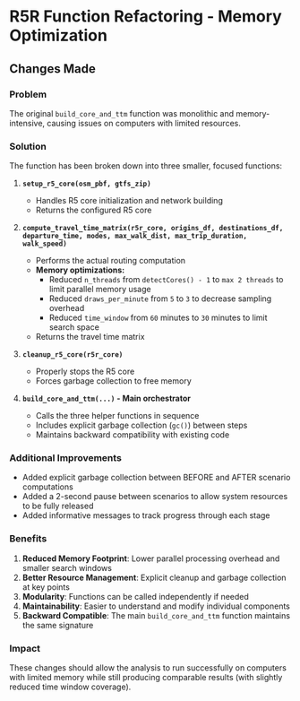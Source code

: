 # R5R Function Refactoring - Memory Optimization

## Changes Made

### Problem
The original `build_core_and_ttm` function was monolithic and memory-intensive, causing issues on computers with limited resources.

### Solution
The function has been broken down into three smaller, focused functions:

1. **`setup_r5_core(osm_pbf, gtfs_zip)`**
   - Handles R5 core initialization and network building
   - Returns the configured R5 core
   
2. **`compute_travel_time_matrix(r5r_core, origins_df, destinations_df, departure_time, modes, max_walk_dist, max_trip_duration, walk_speed)`**
   - Performs the actual routing computation
   - **Memory optimizations:**
     - Reduced `n_threads` from `detectCores() - 1` to `max 2 threads` to limit parallel memory usage
     - Reduced `draws_per_minute` from `5` to `3` to decrease sampling overhead
     - Reduced `time_window` from `60` minutes to `30` minutes to limit search space
   - Returns the travel time matrix
   
3. **`cleanup_r5_core(r5r_core)`**
   - Properly stops the R5 core
   - Forces garbage collection to free memory
   
4. **`build_core_and_ttm(...)` - Main orchestrator**
   - Calls the three helper functions in sequence
   - Includes explicit garbage collection (`gc()`) between steps
   - Maintains backward compatibility with existing code

### Additional Improvements
- Added explicit garbage collection between BEFORE and AFTER scenario computations
- Added a 2-second pause between scenarios to allow system resources to be fully released
- Added informative messages to track progress through each stage

### Benefits
1. **Reduced Memory Footprint**: Lower parallel processing overhead and smaller search windows
2. **Better Resource Management**: Explicit cleanup and garbage collection at key points
3. **Modularity**: Functions can be called independently if needed
4. **Maintainability**: Easier to understand and modify individual components
5. **Backward Compatible**: The main `build_core_and_ttm` function maintains the same signature

### Impact
These changes should allow the analysis to run successfully on computers with limited memory while still producing comparable results (with slightly reduced time window coverage).
